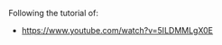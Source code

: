 Following the tutorial of: 

* [https://www.youtube.com/watch?v=5ILDMMLgX0E
](https://www.youtube.com/watch?v=5ILDMMLgX0E)